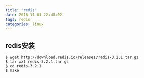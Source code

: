 ```yaml
---
title: "redis"
date: 2016-11-01 22:48:02
tags: redis
categories: linux
---
```


## redis安装

```
$ wget http://download.redis.io/releases/redis-3.2.1.tar.gz
$ tar xzf redis-3.2.1.tar.gz
$ cd redis-3.2.1
$ make

```
